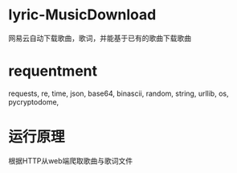 # lyric-MusicDownload
网易云自动下载歌曲，歌词，并能基于已有的歌曲下载歌曲

# requentment
 requests,
 re,
 time,
 json,
 base64,
 binascii,
 random,
 string,
 urllib,
 os,
 pycryptodome,
 # 运行原理
 根据HTTP从web端爬取歌曲与歌词文件
